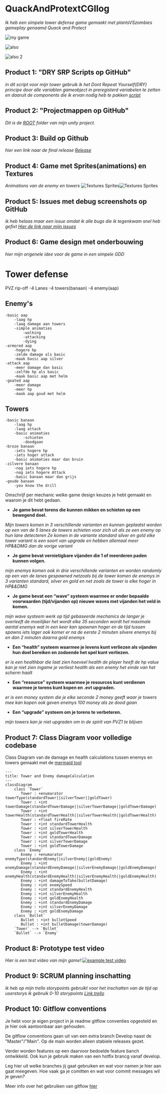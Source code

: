 # QuackAndProtextCGIlog
*Ik heb een simpele tower defense game gemaakt met plantsVSzombies gameplay genaamd Quack and Protect*

![my game](images/MainMenu.png)

![also](images/EarlyGameExample.png)

![also 2](images/LateGameExample.png)


## Product 1: "DRY SRP Scripts op GitHub"

*in dit script voor mijn tower gebruik ik het Dont Repeat Yourself(DRY) principe door alle variablen gameobject in preregisterd variabelen te zetten en daaruit de components die ik ervan nodig heb te pakken
[script](Towerdefense/Assets/Scripts/TowerScripts/Tower.cs)*

## Product 2: "Projectmappen op GitHub"

*Dit is de [ROOT](Towerdefense/) folder van mijn unity project.*

## Product 3: Build op Github
*hier een link naar de final release
[Release](https://github.com/erwinhenraat/TowerDefenseTemplate/releases](https://github.com/isheeSAURUS2/TowerDefenseSchool/releases/tag/final))*

## Product 4: Game met Sprites(animations) en Textures 

*Animations van de enemy en towers*
![Textures Sprites](images/EnemyAnimationPreview.gif)![Textures Sprites](images/TowerAnimationPreview.gif)
## Product 5: Issues met debug screenshots op GitHub 

*ik heb helaas maar een issue omdat ik alle bugs die ik tegenkwam snel heb gefixt
[Hier de link naar mijn issues](https://github.com/isheeSAURUS2/TowerDefenseSchool/issues?q=is%3Aissue+is%3Aclosed)*

## Product 6: Game design met onderbouwing 

*hier mijn origenele idee voor de game in een simpele GDD*

# Tower defense
PVZ rip-off
    -4 Lanes
    -4 towers(banaan)
    -4 enemy(aap)
## Enemy's
    -basic aap
        -laag hp
        -laag damage aan towers
        -simple animaties
            -walking
            -attacking
            -dying
    -armored aap
        -hogere hp
        -zelde damage als basic
        -maak basic aap silver
    -attack aap
        -meer damage dan basic
        -zelfde hp als basic
        -maak basic aap met helm
    -goated aap
        -meer damage
        -meer hp
        -maak aap goud met helm
## Towers
    -basic banaan    
        -laag hp
        -laag attack
        -basic animaties
            -schieten
            -doodgaan
    -broze banaan
        -iets hogere hp
        -iets hoger attack
        -basic animaties maar dan bruin
    -zilvere banaan
        -nog iets hogere hp
        -nog iets hogere Attack
        -basic banaan maar dan grijs
    -goude banaan
        -you know the drill

Omschrijf per mechanic welke game design keuzes je hebt gemaakt en waarom je dit hebt gedaan.

*  **Je game bevat torens die kunnen mikken en schieten op een bewegend doel.** 

*Mijn towers komen in 3 verschillende varianten en kunnen geplaatst worden op een van de 5 lanes de towers schieten voor zich uit als ze een enemy op hun lane detecteren
Ze komen in de variante standard silver en gold elke tower variant is een soort van upgrade en hebben allemaal meer HP&&DMG dan de vorige variant*

*  **Je game bevat vernietigbare vijanden die 1 of meerderen paden kunnen volgen.**  

*mijn enemys komen ook in drie verschillende varianten en worden randomly op een van de lanes gespawned netzoals bij de tower komen de enemys in 3 varianten standard, silver en gold
en net zoals de tower is elke hoger in HP&&DMG*

*  **Je game bevat een “wave” systeem waarmee er onder bepaalde voorwaarden (tijd/vijanden op) nieuwe waves met vijanden het veld in komen.**

*mijn wave systeem werk op tijd gebaseerde mechanics de langer je overleeft de moeilijker het wordt elke 35 seconden wordt het maximale aantal enemys wat in een keer kan spawnen hoger en de tijd tussen spawns iets lager ook komer er na de eerste 2 minuten silvere enemys bij en dan 2 minuten daarna gold enemys*

*  **Een “health” systeem waarmee je levens kunt verliezen als vijanden hun doel bereiken en zodoende het spel kunt verliezen.** 

*er is een healthbar die laat zien hoeveel health de player heeft de hp value kan je niet zien ingame je verliest health als een enemy het einde van het scherm haalt*

*  **Een “resource” systeem waarmee je resources kunt verdienen waarmee je torens kunt kopen en .evt upgraden.**

*er is een money system die je elke seconde 2 money geeft waar je towers mee kan kopen ook geven enemys 100 money als ze dood gaan*

*  **Een “upgrade” systeem om je torens te verbeteren.**

*mijn towers kan je niet upgraden om in de spirit van PVZ1 te blijven*

## Product 7: Class Diagram voor volledige codebase 
Class Diagram van de damage en health calculations tussen enemys en towers gemaakt met de [mermaid tool](https://mermaid.js.org/syntax/classDiagram.html) 
```mermaid
---
title: Tower and Enemy damageCalculation
---
classDiagram
    class `Tower`
       Tower : +enumarator towerType(standardTower||silverTower||goldTower)
       Tower : +int towerDamage(standardTowerDamage||silverTowerDamage||goldTowerDamage)
       Tower : +int towerHealth(standardTowerHealth||silverTowerHealth||goldTowerHealth)
       Tower : +float fireRate
       Tower : +int standardTowerHealth
       Tower : +int silverTowerHealth
       Tower : +int goldTowerHealth
       Tower : +int standardTowerDamage
       Tower : +int silverTowerDamage
       Tower : +int goldTowerDamage
    class `Enemy`
       Enemy : +enumarator enemyType(standardEnemy||silverEnemy||goldEnemy)
       Enemy : +int enemyDamage(standardEnemyDamage||silverEnemyDamage||goldEnemyDamage)
       Enemy : +int enemyHealth(standardEnemyHealth||silverEnemyHealth||goldEnemyHealth)
       Enemy : +int damageToTake(bulletDamage)
       Enemy : +int enemySpeed
       Enemy : +int standardEnemyHealth
       Enemy : +int silverEnemyHealth
       Enemy : +int goldEnemyHealth
       Enemy : +int standardEnemyDamage
       Enemy : +int silverEnemyDamage
       Enemy : +int goldEnemyDamage
    class `Bullet`
       Bullet : +int bulletSpeed
       Bullet : +int bulletDamage(towerDamage)
    `Tower` --> `Bullet`
    `Bullet` --> `Enemy`

```

## Product 8: Prototype test video 
*Hier is een test video van mijn game!:*[![example test video](https://ucarecdn.com/dbdc3ad0-f375-40ad-8987-9e6451b28b50/)](https://www.youtube.com/watch?v=CzzRML1swF0)

## Product 9: SCRUM planning inschatting 

*ik heb op mijn trello storypoints gebruikt voor het inschatten van de tijd op userstorys ik gebruik 0-10 storypoints
[Link trello](https://trello.com/b/w60wkKSU/examen-paraphrenia)*

## Product 10: Gitflow conventions

Je hebt voor je eigen project in je readme gitflow conventies opgesteld en je hier ook aantoonbaar aan gehouden. 

De gitflow conventions gaan uit van een extra branch Develop naast de "Master"/"Main". Op de main worden alleen stabiele releases gezet.

Verder worden features op een daarvoor bedoelde feature banch ontwikkeld. Ook kun je gebruik maken van een hotfix brancg vanaf develop.

Leg hier uit welke branches jij gaat gebruiken en wat voor namen je hier aan gaat meegeven. Hoe vaak ga je comitten en wat voor commit messages wil je geven?

Meer info over het gebruiken van gitflow [hier](https://www.atlassian.com/git/tutorials/comparing-workflows/gitflow-workflow)

